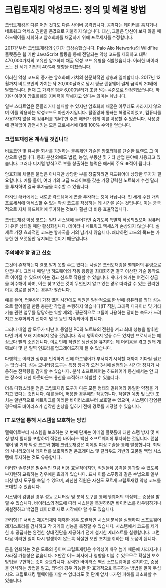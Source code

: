 # 크립토재킹 악성코드: 정의 및 해결 방법

크립토재킹은 다른 어떤 것과도 다른 사이버 공격입니다. 공격자는 데이터를 훔치거나 네트워크 액세스 권한을 몸값으로 지불하지 않습니다. 대신, 그들은 당신이 보지 않을 때 하드웨어를 지휘하고 암호화폐를 채굴하기 위해 프로세서를 수정합니다.

2017년부터 크립토재킹의 인기가 급상승했습니다. Palo Alto Networks의 WildFire 플랫폼은 웹 기반 JavaScript 활동을 통해 전달되는 악성 코드를 제외하고 대략 470,000가지의 고유한 암호화폐 채굴 악성 코드 유형을 식별했습니다. 이러한 바이러스는 전 세계 기업의 40%에 영향을 미쳤습니다.

이러한 악성 코드의 증가는 암호화폐 가치의 천문학적인 상승과 일치합니다. 2017년 12월까지 비트코인의 가치는 약 20,000달러로 당시 평균 랜섬웨어 결제 금액의 20배에 달했습니다. 현재 그 가격은 평균 6,000달러가 조금 넘는 수준으로 안정되었습니다. 하지만 이것이 암호화폐의 지배력이 약해지고 있다는 의미는 아닙니다.

일부 스타트업은 흔들리거나 실패할 수 있지만 암호화폐 채굴은 아무데도 사라지지 않으며 이를 악용하는 악성코드도 마찬가지입니다. 탈중앙화 통화는 혁명적이었고, 컴퓨터를 사용하지 않을 때 컴퓨터를 '빌려'만 주면 해커가 쉽게 이를 악용할 수 있습니다. 사용량에 관계없이 감염시키는 모든 프로세서에 대해 100% 수익을 얻습니다.



### 크립토재킹은 계속될 것입니다

비트코인 및 유사한 회사를 지원하는 블록체인 기술은 암호화폐를 단순한 트렌드 그 이상으로 만듭니다. 통화 분산 외에도 법률, 농업, 부동산 및 기타 산업 분야에 사용되고 있습니다. 그러나 디지털 방식으로 부를 창출하는 능력은 해커의 주요 표적이 됩니다.

암호화폐 채굴은 불법은 아니지만 상당한 부를 창출하려면 하드웨어에 상당한 투자가 필요합니다. 예를 들어, 여러 개의 고급 드라이브를 갖춘 가장 강력한 노트북에 수천 달러를 투자하여 결국 투자금을 회수할 수 있습니다.

하지만 해커에게는 새로운 하드웨어에 돈을 투자하는 것이 아닙니다. 전 세계 수천 개의 프로세서에 액세스할 수 있는 악성 코드를 작성하는 데 시간을 쏟는 것입니다. 이는 궁극적으로 자체 하드웨어에 투자하는 것보다 훨씬 더 비용 효율적입니다.

크립토재킹 악성 코드는 일단 시스템에 들어가면 숨기도록 특별히 작성되었으며 컴퓨터가 유휴 상태일 때만 활성화됩니다. 데이터나 네트워크 액세스가 손상되지 않습니다. 실제로 가장 효과적인 코드는 발자국을 거의 남기지 않습니다. 왜냐하면 코드의 목표는 가능한 한 오랫동안 유지되는 것이기 때문입니다.



### 주의해야 할 경고 신호

그것이 존재하는지 결코 알지 못할 수도 있다는 사실은 크립토재킹을 맬웨어의 유령으로 만듭니다. 그러나 매일 밤 하드웨어의 작동 용량을 최대화하면 결국 이상한 기술 동작으로 이어질 수 있으며 이는 경고 신호로 작용할 수 있습니다. 게다가 해커는 여전히 상금을 회수해야 하며, 이는 찾고 있는 것이 무엇인지 알고 있는 경우 따라갈 수 있는 편리한 이동 경로를 남기는 경우가 많습니다.

예를 들어, 업무량이 가장 많은 시간에도 직원은 일반적으로 한 번에 컴퓨터를 최대 성능으로 끌어올릴 만큼 충분한 작업을 수행하지 않습니다(IT 직원, 그래픽 디자이너 및 기타 기술 관련 업무를 담당하는 역할 제외). 평균적으로 그들이 사용하는 장비는 속도가 느려지고 노후화되기 전까지 몇 년 동안 지속되어야 합니다.

그러나 매일 밤 모두가 떠난 후 동일한 PC와 노트북의 전원을 켜고 최대 성능을 발휘한다면 거의 오래 지속되지 않을 것입니다. 즉시 명확하지 않을 수도 있지만 프로세서는 예상보다 빨리 소진됩니다. 이로 인해 직원은 생산성을 유지하는 데 어려움을 겪고 원래 계획보다 몇 년 일찍 인프라를 업그레이드하게 될 수 있습니다.

다행히도 이러한 징후를 인식하기 전에 하드웨어가 부서지기 시작할 때까지 기다릴 필요는 없습니다. 성능 모니터링 도구는 특정 장치가 오전 3시에 실행되는 시간과 장치가 사용하는 전력량을 감지할 수 있습니다. 분석 소프트웨어는 하드웨어가 통신해서는 안 되는 장소에 대한 아웃바운드 통신을 추적하고 식별할 수 있습니다.

더욱 다행스러운 점은 크립토재킹 도구가 다른 모든 형태의 멀웨어와 동일한 약점을 가지고 있다는 것입니다. 예를 들어, 허용한 경우에만 작동합니다. 적절한 예방 및 보안 조치는 일반적으로 네트워크를 이러한 바이러스로부터 보호할 수 있으며, 시스템이 감염된 경우에도 바이러스가 심각한 손상을 입히기 전에 경로를 지정할 수 있습니다.



### IT 보안을 통해 시스템을 보호하는 방법

맬웨어로부터 시스템을 보호하는 첫 번째 단계는 이메일 플랫폼에 대한 스팸 방지 및 피싱 방지 필터를 포함하여 적절한 바이러스 백신 소프트웨어에 투자하는 것입니다. 랜섬웨어 및 기타 악성 코드와 함께 크립토재킹은 이메일 피싱 기술을 통해 발생합니다. 최악의 시나리오에서 데이터를 보호하려면 온프레미스 및 클라우드 기반의 고품질 백업 시스템에 투자하는 것도 유용합니다.

이러한 솔루션은 필수적인 만큼 비용 효율적이지만, 직원들이 공격을 통과할 수 있도록 부지런히 교육하는 경우에만 효과가 있습니다. 표시 이름 스푸핑과 같은 수법으로 일부 피싱 방지 도구를 속일 수 있으며, 과신한 직원은 자신도 모르게 크립토재킹 악성 코드를 초대할 수 있습니다.

시스템이 감염된 경우 성능 모니터링 및 분석 도구를 통해 맬웨어의 의심되는 증상을 밝힐 수 있습니다. 바이러스의 정도에 따라 시스템을 복원하려면 바이러스를 라우팅하거나 재설정하고 백업된 데이터로 새로 시작해야 할 수도 있습니다.

관리형 IT 서비스 제공업체와 제휴한 경우 포괄적인 시스템 분석을 실행하여 소프트웨어 레지스트리를 검사하고 각 기기의 성능을 측정할 수 있습니다. 시스템에서 코드를 제거한 후 공급자는 완전한 상태 진단을 제공하기 전에 철저한 재테스트를 실행합니다. 그런 다음 이러한 일이 다시 발생하지 않도록 적절한 보안 조치를 취하는 데 도움이 됩니다.

돈을 인쇄하는 것은 도둑의 꿈이며 크립토재킹은 수익성이 매우 높기 때문에 사라지거나 사라질 가능성은 없습니다. 조만간 어느 회사에나 영향을 미칠 수 있으므로 확실한 보호 방법을 구현하는 것이 중요합니다. 강력한 바이러스 백신 소프트웨어를 설치하고, 증상을 인식하는 방법을 알고, 최악의 경우 가능한 한 효과적으로 복구하는 방법을 알아 두십시오. 크립토재킹 맬웨어를 피할 수 없더라도 몇 단계 앞서 나가면 피해를 최소화할 수 있습니다.



